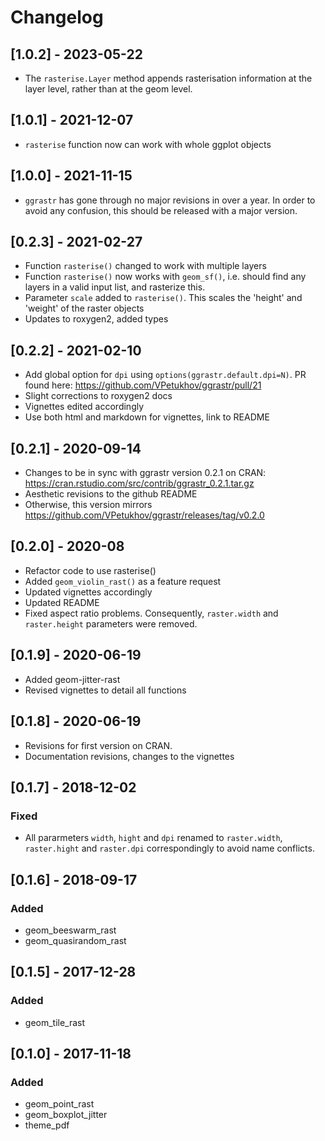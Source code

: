 # Changelog

## [1.0.2] - 2023-05-22

* The `rasterise.Layer` method appends rasterisation information at the layer level, rather than at the geom level.

## [1.0.1] - 2021-12-07

* `rasterise` function now can work with whole ggplot objects

## [1.0.0] - 2021-11-15
* `ggrastr` has gone through no major revisions in over a year. In order to avoid any confusion, this should be released with a major version.

## [0.2.3] - 2021-02-27
* Function `rasterise()` changed to work with multiple layers
* Function `rasterise()` now works with `geom_sf()`, i.e. should find any layers in a valid input list, and rasterize this. 
* Parameter `scale` added to `rasterise()`. This scales the 'height' and 'weight' of the raster objects
* Updates to roxygen2, added types

## [0.2.2] - 2021-02-10
* Add global option for `dpi` using `options(ggrastr.default.dpi=N)`. PR found here: https://github.com/VPetukhov/ggrastr/pull/21
* Slight corrections to roxygen2 docs
* Vignettes edited accordingly
* Use both html and markdown for vignettes, link to README


## [0.2.1] - 2020-09-14
* Changes to be in sync with ggrastr version 0.2.1 on CRAN: https://cran.rstudio.com/src/contrib/ggrastr_0.2.1.tar.gz
* Aesthetic revisions to the github README
* Otherwise, this version mirrors https://github.com/VPetukhov/ggrastr/releases/tag/v0.2.0


## [0.2.0] - 2020-08
* Refactor code to use rasterise()
* Added `geom_violin_rast()` as a feature request
* Updated vignettes accordingly
* Updated README
* Fixed aspect ratio problems. Consequently, `raster.width` and `raster.height` parameters were removed.

## [0.1.9] - 2020-06-19
* Added geom-jitter-rast
* Revised vignettes to detail all functions

## [0.1.8] - 2020-06-19
* Revisions for first version on CRAN. 
* Documentation revisions, changes to the vignettes

## [0.1.7] - 2018-12-02
### Fixed
* All pararmeters `width`, `hight` and `dpi` renamed to `raster.width`, `raster.hight` and `raster.dpi` correspondingly to avoid name conflicts.

## [0.1.6] - 2018-09-17
### Added
* geom_beeswarm_rast
* geom_quasirandom_rast

## [0.1.5] - 2017-12-28
### Added
* geom_tile_rast

## [0.1.0] - 2017-11-18
### Added
* geom_point_rast
* geom_boxplot_jitter
* theme_pdf
